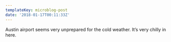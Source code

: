 ```yaml
---
templateKey: microblog-post
date: '2018-01-17T00:11:33Z'
---
```


Austin airport seems very unprepared for the cold weather. It’s very chilly in here.

